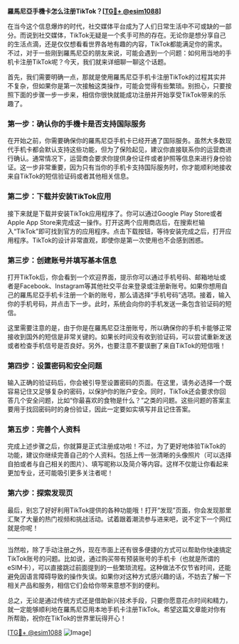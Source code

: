 **羅馬尼亞手機卡怎么注册TikTok？[[TG💪+ @esim1088](https://t.me/s/esim1088)]**

在当今这个信息爆炸的时代，社交媒体平台成为了人们日常生活中不可或缺的一部分。而说到社交媒体，TikTok无疑是一个炙手可热的存在。无论你是想分享自己的生活点滴，还是仅仅想看看世界各地有趣的内容，TikTok都能满足你的需求。不过，对于一些刚到羅馬尼亞的朋友来说，可能会遇到一个问题：如何用当地的手机卡注册TikTok呢？今天，我们就来详细聊一聊这个话题。

首先，我们需要明确一点，那就是使用羅馬尼亞手机卡注册TikTok的过程其实并不复杂，但如果你是第一次接触这类操作，可能会觉得有些繁琐。别担心，只要按照下面的步骤一步一步来，相信你很快就能成功注册并开始享受TikTok带来的乐趣了。

### **第一步：确认你的手機卡是否支持国际服务**
在开始之前，你需要确保你的羅馬尼亞手机卡已经开通了国际服务。虽然大多数现代手机卡都会默认支持这些功能，但为了保险起见，建议你直接联系你的运营商进行确认。通常情况下，运营商会要求你提供身份证件或者护照等信息来进行身份验证。这一步非常重要，因为只有当你的手机卡支持国际服务时，你才能顺利地接收来自TikTok的短信验证码或者其他相关信息。

### **第二步：下载并安装TikTok应用**
接下来就是下载并安装TikTok应用程序了。你可以通过Google Play Store或者Apple App Store来完成这一操作。打开这两个应用商店后，在搜索栏输入“TikTok”即可找到官方的应用程序。点击下载按钮，等待安装完成之后，打开应用程序。TikTok的设计非常直观，即使你是第一次使用也不会感到困惑。

### **第三步：创建账号并填写基本信息**
打开TikTok后，你会看到一个欢迎界面，提示你可以通过手机号码、邮箱地址或者是Facebook、Instagram等其他社交平台来登录或注册新账号。如果你想用自己的羅馬尼亞手机卡注册一个新的账号，那么请选择“手机号码”选项。接着，输入你的手机号码，并点击下一步。此时，系统会向你的手机发送一条包含验证码的短信。

这里需要注意的是，由于你是在羅馬尼亞注册账号，所以确保你的手机卡能够正常接收到国外的短信是非常关键的。如果长时间没有收到验证码，可以尝试重新发送或者检查手机信号是否良好。另外，也要注意不要误删了来自TikTok的短信哦！

### **第四步：设置密码和安全问题**
输入正确的验证码后，你会被引导至设置密码的页面。在这里，请务必选择一个既容易记住又足够复杂的密码，以保护你的账户安全。同时，TikTok还会要求你回答几个安全问题，比如“你最喜欢的食物是什么？”之类的问题。这些问题的答案主要用于找回密码时的身份验证，因此一定要如实填写并且记住答案。

### **第五步：完善个人资料**
完成上述步骤之后，你就算是正式注册成功啦！不过，为了更好地体验TikTok的功能，建议你继续完善自己的个人资料。包括上传一张清晰的头像照片（可以选择自拍或者与自己相关的图片）、填写昵称以及简介等内容。这样不仅能让你看起来更加专业，还可能吸引更多关注者呢！

### **第六步：探索发现页**
最后，别忘了好好利用TikTok提供的各种功能哦！打开“发现”页面，你会发现那里汇聚了大量的热门视频和挑战活动。试着跟着潮流参与进来吧，说不定下一个网红就是你呢！

---

当然啦，除了手动注册之外，现在市面上还有很多便捷的方式可以帮助你快速搞定TikTok账号的问题。比如说，通过购买带有预装账号的手机卡（也就是所谓的eSIM卡），可以直接跳过前面提到的一些繁琐流程。这种做法不仅节省时间，还能避免因语言障碍导致的操作失误。如果你对这种方式感兴趣的话，不妨去了解一下相关产品和服务，相信它们会给你带来意想不到的便利。

总之，无论是通过传统方式还是借助新兴技术手段，只要你愿意花点时间和精力，就一定能够顺利地在羅馬尼亞用本地手机卡注册TikTok。希望这篇文章能对你有所帮助，祝你在TikTok的世界里玩得开心！

[[TG💪+ @esim1088](https://t.me/s/esim1088) ![Image](https://i.postimg.cc/4NQfJmqS/Snipaste-2025-05-13-00-14-12.png)]